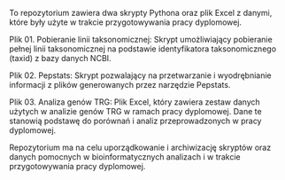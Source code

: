 
To repozytorium zawiera dwa skrypty Pythona oraz plik Excel z danymi, które były użyte w trakcie przygotowywania pracy dyplomowej.

Plik 01. Pobieranie linii taksonomicznej: Skrypt umożliwiający pobieranie pełnej linii taksonomicznej na podstawie identyfikatora taksonomicznego (taxid) z bazy danych NCBI.

Plik 02. Pepstats: Skrypt pozwalający na przetwarzanie i wyodrębnianie informacji z plików generowanych przez narzędzie Pepstats.

Plik 03. Analiza genów TRG: Plik Excel, który zawiera zestaw danych użytych w analizie genów TRG w ramach pracy dyplomowej. Dane te stanowią podstawę do porównań i analiz przeprowadzonych w pracy dyplomowej.

Repozytorium ma na celu uporządkowanie i archiwizację skryptów oraz danych pomocnych w bioinformatycznych analizach i w trakcie przygotowywania pracy dyplomowej.
